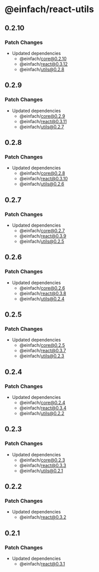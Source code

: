 # @einfach/react-utils

## 0.2.10

### Patch Changes

- Updated dependencies
  - @einfach/core@0.2.10
  - @einfach/react@0.3.12
  - @einfach/utils@0.2.8

## 0.2.9

### Patch Changes

- Updated dependencies
  - @einfach/core@0.2.9
  - @einfach/react@0.3.11
  - @einfach/utils@0.2.7

## 0.2.8

### Patch Changes

- Updated dependencies
  - @einfach/core@0.2.8
  - @einfach/react@0.3.10
  - @einfach/utils@0.2.6

## 0.2.7

### Patch Changes

- Updated dependencies
  - @einfach/core@0.2.7
  - @einfach/react@0.3.9
  - @einfach/utils@0.2.5

## 0.2.6

### Patch Changes

- Updated dependencies
  - @einfach/core@0.2.6
  - @einfach/react@0.3.8
  - @einfach/utils@0.2.4

## 0.2.5

### Patch Changes

- Updated dependencies
  - @einfach/core@0.2.5
  - @einfach/react@0.3.7
  - @einfach/utils@0.2.3

## 0.2.4

### Patch Changes

- Updated dependencies
  - @einfach/core@0.2.4
  - @einfach/react@0.3.4
  - @einfach/utils@0.2.2

## 0.2.3

### Patch Changes

- Updated dependencies
  - @einfach/core@0.2.3
  - @einfach/react@0.3.3
  - @einfach/utils@0.2.1

## 0.2.2

### Patch Changes

- Updated dependencies
  - @einfach/react@0.3.2

## 0.2.1

### Patch Changes

- Updated dependencies
  - @einfach/react@0.3.1
